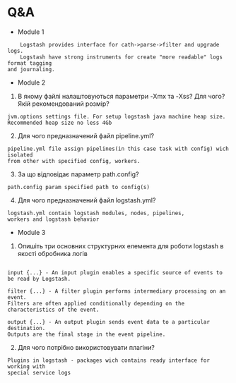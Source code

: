 # Q&A
- Module 1
```	
	Logstash provides interface for cath->parse->filter and upgrade logs. 
	Logstash have strong instruments for create "more readable" logs format tagging
and journaling.
```
- Module 2

1. В якому файлі налаштовуються параметри -Xmx та -Xss? Для чого? Якій рекомендований розмір?
```
jvm.options settings file. For setup logstash java machine heap size.
Recommended heap size no less 4Gb
```
2. Для чого предназначений файл pipeline.yml? 
```
pipeline.yml file assign pipelines(in this case task with config) wich isolated
from other with specified config, workers.
```
3. За що відповідає параметр path.config?
```
path.config param specified path to config(s)
```
4. Для чого предназначений файл logstash.yml?
```
logstash.yml contain logstash modules, nodes, pipelines, 
workers and logstash behavior
```

- Module 3

1. Опишіть три основних структурних елемента для роботи logstash в якості 
обробника логів
```

input {...} - An input plugin enables a specific source of events to be read by Logstash.
```
```
filter {...} - A filter plugin performs intermediary processing on an event. 
Filters are often applied conditionally depending on the characteristics of the event.
```
```
output {...} - An output plugin sends event data to a particular destination. 
Outputs are the final stage in the event pipeline.
```
2. Для чого потрібно використовувати плагіни?
```
Plugins in logstash - packages wich contains ready interface for working with 
special service logs
```




